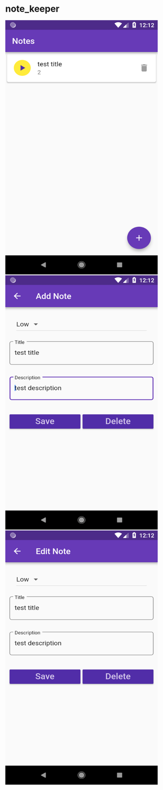 # note_keeper

<img src="https://github.com/fida1989/flutter-note-keeper/blob/master/screenshots/screen1.png" width="480" height="800">

<img src="https://github.com/fida1989/flutter-note-keeper/blob/master/screenshots/screen2.png" width="480" height="800">

<img src="https://github.com/fida1989/flutter-note-keeper/blob/master/screenshots/screen3.png" width="480" height="800">